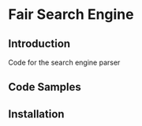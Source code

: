 # Fair Search Engine

## Introduction

Code for the search engine parser

## Code Samples



## Installation

